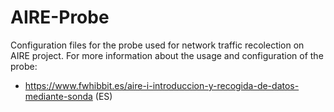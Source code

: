 # AIRE-Probe
Configuration files for the probe used for network traffic recolection on AIRE project.
For more information about the usage and configuration of the probe: 
* https://www.fwhibbit.es/aire-i-introduccion-y-recogida-de-datos-mediante-sonda (ES)
